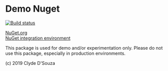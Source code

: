 # Demo Nuget

[![Build status](https://dev.azure.com/horoscope-nuget/Demo%20NuGet/_apis/build/status/Master%20build%20-%20Demo%20NuGet%20-%20Custom%20steps)](https://dev.azure.com/horoscope-nuget/Demo%20NuGet/_build/latest?definitionId=5)

[NuGet.org](https://www.nuget.org/packages/DemoNugetByClydeDSouza/)    
[NuGet integration environment](https://int.nugettest.org/packages/DemoNugetByClydeDSouza/)    
   
This package is used for demo and/or experimentation only. Please do not use this package, especially in production environments.
   
(c) 2019 Clyde D'Souza